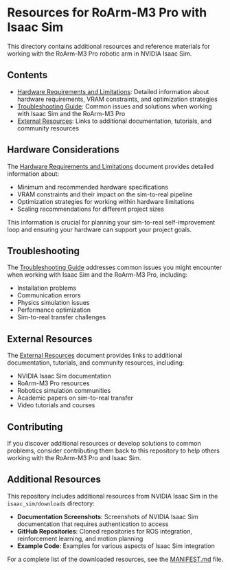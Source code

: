# Resources for RoArm-M3 Pro with Isaac Sim

This directory contains additional resources and reference materials for working with the RoArm-M3 Pro robotic arm in NVIDIA Isaac Sim.

## Contents

- [Hardware Requirements and Limitations](./hardware_requirements.md): Detailed information about hardware requirements, VRAM constraints, and optimization strategies
- [Troubleshooting Guide](./troubleshooting.md): Common issues and solutions when working with Isaac Sim and the RoArm-M3 Pro
- [External Resources](./external_resources.md): Links to additional documentation, tutorials, and community resources

## Hardware Considerations

The [Hardware Requirements and Limitations](./hardware_requirements.md) document provides detailed information about:

- Minimum and recommended hardware specifications
- VRAM constraints and their impact on the sim-to-real pipeline
- Optimization strategies for working within hardware limitations
- Scaling recommendations for different project sizes

This information is crucial for planning your sim-to-real self-improvement loop and ensuring your hardware can support your project goals.

## Troubleshooting

The [Troubleshooting Guide](./troubleshooting.md) addresses common issues you might encounter when working with Isaac Sim and the RoArm-M3 Pro, including:

- Installation problems
- Communication errors
- Physics simulation issues
- Performance optimization
- Sim-to-real transfer challenges

## External Resources

The [External Resources](./external_resources.md) document provides links to additional documentation, tutorials, and community resources, including:

- NVIDIA Isaac Sim documentation
- RoArm-M3 Pro resources
- Robotics simulation communities
- Academic papers on sim-to-real transfer
- Video tutorials and courses

## Contributing

If you discover additional resources or develop solutions to common problems, consider contributing them back to this repository to help others working with the RoArm-M3 Pro and Isaac Sim.

## Additional Resources

This repository includes additional resources from NVIDIA Isaac Sim in the `isaac_sim/downloads` directory:

- **Documentation Screenshots**: Screenshots of NVIDIA Isaac Sim documentation that requires authentication to access
- **GitHub Repositories**: Cloned repositories for ROS integration, reinforcement learning, and motion planning
- **Example Code**: Examples for various aspects of Isaac Sim integration

For a complete list of the downloaded resources, see the [MANIFEST.md](../downloads/MANIFEST.md) file.
